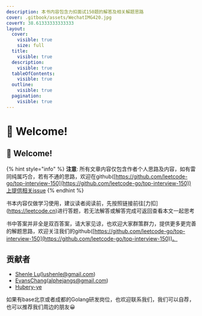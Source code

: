 ```yaml
---
description: 本书内容包含力扣面试150题的解答及相关解题思路
cover: .gitbook/assets/WechatIMG420.jpg
coverY: 38.61333333333333
layout:
  cover:
    visible: true
    size: full
  title:
    visible: true
  description:
    visible: true
  tableOfContents:
    visible: true
  outline:
    visible: true
  pagination:
    visible: true
---
```


# 👋 Welcome!

## 👋 Welcome!

{% hint style="info" %}
**注意**: 所有文章内容仅包含作者个人思路及内容，如有雷同纯属巧合，若有不通的思路，欢迎在github([https://github.com/leetcode-go/top-interview-150](https://github.com/leetcode-go/top-interview-150))上提供相关issue
{% endhint %}

书本内容仅做学习使用，建议读者阅读前，先按照链接前往\[力扣]\(https://leetcode.cn)进行答题，若无法解答或解答完成可返回查看本文一起思考

书中答案并非全是双百答案，请大家见谅，也欢迎大家群策群力，提供更多更完善的解题思路，欢迎关注我们的github([https://github.com/leetcode-go/top-interview-150](https://github.com/leetcode-go/top-interview-150))。

## 贡献者

* [Shenle Lu](https://github.com/lushenle)(lushenle@gmail.com)
* [EvansChang](https://github.com/AlpherJang)(alphejangs@gmail.com)
* [Hubery-ye](https://github.com/Hubery-ye)

如果有base北京或者成都的Golang研发岗位，也欢迎联系我们，我们可以自荐，也可以推荐我们周边的朋友😀
